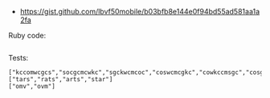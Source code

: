 - https://gist.github.com/lbvf50mobile/b03bfb8e144e0f94bd55ad581aa1a2fa

Ruby code:
```Ruby
```

Tests:
```
["kccomwcgcs","socgcmcwkc","sgckwcmcoc","coswcmcgkc","cowkccmsgc","cosgmccwkc","sgmkwcccoc","coswmccgkc","kowcccmsgc","kgcomwcccs"]
["tars","rats","arts","star"]
["omv","ovm"]
```
